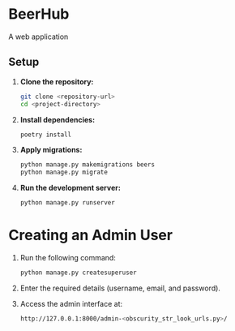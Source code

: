# BeerHub

A web application

## Setup

1. **Clone the repository:**
   ```bash
   git clone <repository-url>
   cd <project-directory>
   
2. **Install dependencies:**
    ```bash
   poetry install
   
3. **Apply migrations:**
    ```bash
   python manage.py makemigrations beers
   python manage.py migrate

4. **Run the development server:**
    ```bash
   python manage.py runserver
   
# Creating an Admin User

1. Run the following command:
   ```bash
   python manage.py createsuperuser
   
2. Enter the required details (username, email, and password).

3. Access the admin interface at:
   ```bash
   http://127.0.0.1:8000/admin-<obscurity_str_look_urls.py>/